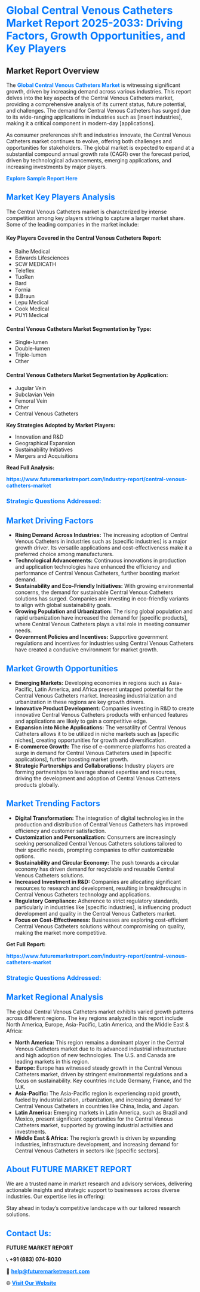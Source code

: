 <h1 style="color: #007BFF;">Global Central Venous Catheters Market Report 2025-2033: Driving Factors, Growth Opportunities, and Key Players</h1>

<section id="overview">
<h2>Market Report Overview</h2>
<p>The <a href="https://www.futuremarketreport.com/industry-report/central-venous-catheters-market" style="color: #007BFF; text-decoration: none;"><strong>Global Central Venous Catheters Market</strong></a> is witnessing significant growth, driven by increasing demand across various industries. This report delves into the key aspects of the Central Venous Catheters market, providing a comprehensive analysis of its current status, future potential, and challenges. The demand for Central Venous Catheters has surged due to its wide-ranging applications in industries such as [insert industries], making it a critical component in modern-day [applications].</p>
<p>As consumer preferences shift and industries innovate, the Central Venous Catheters market continues to evolve, offering both challenges and opportunities for stakeholders. The global market is expected to expand at a substantial compound annual growth rate (CAGR) over the forecast period, driven by technological advancements, emerging applications, and increasing investments by major players.</p>
</section>

<section id="overview">
<p><a href="https://www.futuremarketreport.com/request-sample/reportId=121840" style="color: #007BFF; text-decoration: none;"><strong>Explore Sample Report Here</strong></a></p>
</section>

<section id="key-players">
<h2 style="color: #007BFF;">Market Key Players Analysis</h2>
<p>The Central Venous Catheters market is characterized by intense competition among key players striving to capture a larger market share. Some of the leading companies in the market include:</p>
<h4>Key Players Covered in the Central Venous Catheters Report:</h4>
<ul><li>Baihe Medical</li><li>Edwards Lifesciences</li><li>SCW MEDICATH</li><li>Teleflex</li><li>TuoRen</li><li>Bard</li><li>Fornia</li><li>B.Braun</li><li>Lepu Medical</li><li>Cook Medical</li><li>PUYI Medical</li></ul>
<h4>Central Venous Catheters Market Segmentation by Type:</h4>
<ul><li>Single-lumen</li><li>Double-lumen</li><li>Triple-lumen</li><li>Other</li></ul>

<h4>Central Venous Catheters Market Segmentation by Application:</h4>
<ul><li>Jugular Vein</li><li>Subclavian Vein</li><li>Femoral Vein</li><li>Other</li><li>Central Venous Catheters</li></ul>
<p><strong>Key Strategies Adopted by Market Players:</strong></p>
<ul>
<li>Innovation and R&D</li>
<li>Geographical Expansion</li>
<li>Sustainability Initiatives</li>
<li>Mergers and Acquisitions</li>
</ul>
</section>

<section>
<p><strong>Read Full Analysis: </strong></p><a href="https://www.futuremarketreport.com/industry-report/central-venous-catheters-market" style="color: #007BFF; text-decoration: none;"><strong>https://www.futuremarketreport.com/industry-report/central-venous-catheters-market</strong></a>
<h3 style="color: #007BFF;">Strategic Questions Addressed:</h3>
</section>

<section id="driving-factors">
<h2 style="color: #007BFF;">Market Driving Factors</h2>
<ul>
<li><strong>Rising Demand Across Industries:</strong> The increasing adoption of Central Venous Catheters in industries such as [specific industries] is a major growth driver. Its versatile applications and cost-effectiveness make it a preferred choice among manufacturers.</li>
<li><strong>Technological Advancements:</strong> Continuous innovations in production and application technologies have enhanced the efficiency and performance of Central Venous Catheters, further boosting market demand.</li>
<li><strong>Sustainability and Eco-Friendly Initiatives:</strong> With growing environmental concerns, the demand for sustainable Central Venous Catheters solutions has surged. Companies are investing in eco-friendly variants to align with global sustainability goals.</li>
<li><strong>Growing Population and Urbanization:</strong> The rising global population and rapid urbanization have increased the demand for [specific products], where Central Venous Catheters plays a vital role in meeting consumer needs.</li>
<li><strong>Government Policies and Incentives:</strong> Supportive government regulations and incentives for industries using Central Venous Catheters have created a conducive environment for market growth.</li>
</ul>
</section>

<section id="growth-opportunities">
<h2 style="color: #007BFF;">Market Growth Opportunities</h2>
<ul>
<li><strong>Emerging Markets:</strong> Developing economies in regions such as Asia-Pacific, Latin America, and Africa present untapped potential for the Central Venous Catheters market. Increasing industrialization and urbanization in these regions are key growth drivers.</li>
<li><strong>Innovative Product Development:</strong> Companies investing in R&D to create innovative Central Venous Catheters products with enhanced features and applications are likely to gain a competitive edge.</li>
<li><strong>Expansion into Niche Applications:</strong> The versatility of Central Venous Catheters allows it to be utilized in niche markets such as [specific niches], creating opportunities for growth and diversification.</li>
<li><strong>E-commerce Growth:</strong> The rise of e-commerce platforms has created a surge in demand for Central Venous Catheters used in [specific applications], further boosting market growth.</li>
<li><strong>Strategic Partnerships and Collaborations:</strong> Industry players are forming partnerships to leverage shared expertise and resources, driving the development and adoption of Central Venous Catheters products globally.</li>
</ul>
</section>

<section id="trending-factors">
<h2 style="color: #007BFF;">Market Trending Factors</h2>
<ul>
<li><strong>Digital Transformation:</strong> The integration of digital technologies in the production and distribution of Central Venous Catheters has improved efficiency and customer satisfaction.</li>
<li><strong>Customization and Personalization:</strong> Consumers are increasingly seeking personalized Central Venous Catheters solutions tailored to their specific needs, prompting companies to offer customizable options.</li>
<li><strong>Sustainability and Circular Economy:</strong> The push towards a circular economy has driven demand for recyclable and reusable Central Venous Catheters solutions.</li>
<li><strong>Increased Investment in R&D:</strong> Companies are allocating significant resources to research and development, resulting in breakthroughs in Central Venous Catheters technology and applications.</li>
<li><strong>Regulatory Compliance:</strong> Adherence to strict regulatory standards, particularly in industries like [specific industries], is influencing product development and quality in the Central Venous Catheters market.</li>
<li><strong>Focus on Cost-Effectiveness:</strong> Businesses are exploring cost-efficient Central Venous Catheters solutions without compromising on quality, making the market more competitive.</li>
</ul>
</section>

<section>
<p><strong>Get Full Report: </strong></p><a href="https://www.futuremarketreport.com/industry-report/central-venous-catheters-market" style="color: #007BFF; text-decoration: none;"><strong>https://www.futuremarketreport.com/industry-report/central-venous-catheters-market</strong></a>
<h3 style="color: #007BFF;">Strategic Questions Addressed:</h3>
</section>


<section id="regional-analysis">
<h2 style="color: #007BFF;">Market Regional Analysis</h2>
<p>The global Central Venous Catheters market exhibits varied growth patterns across different regions. The key regions analyzed in this report include North America, Europe, Asia-Pacific, Latin America, and the Middle East & Africa:</p>
<ul>
<li><strong>North America:</strong> This region remains a dominant player in the Central Venous Catheters market due to its advanced industrial infrastructure and high adoption of new technologies. The U.S. and Canada are leading markets in this region.</li>
<li><strong>Europe:</strong> Europe has witnessed steady growth in the Central Venous Catheters market, driven by stringent environmental regulations and a focus on sustainability. Key countries include Germany, France, and the U.K.</li>
<li><strong>Asia-Pacific:</strong> The Asia-Pacific region is experiencing rapid growth, fueled by industrialization, urbanization, and increasing demand for Central Venous Catheters in countries like China, India, and Japan.</li>
<li><strong>Latin America:</strong> Emerging markets in Latin America, such as Brazil and Mexico, present significant opportunities for the Central Venous Catheters market, supported by growing industrial activities and investments.</li>
<li><strong>Middle East & Africa:</strong> The region’s growth is driven by expanding industries, infrastructure development, and increasing demand for Central Venous Catheters in sectors like [specific sectors].</li>
</ul>
</section>

<footer>
<h2 style="color: #007BFF;">About FUTURE MARKET REPORT</h2>
<p>We are a trusted name in market research and advisory services, delivering actionable insights and strategic support to businesses across diverse industries. Our expertise lies in offering:</p>

<p>Stay ahead in today’s competitive landscape with our tailored research solutions.</p>

<h2 style="color: #007BFF;">Contact Us:</h2>
<p><strong>FUTURE MARKET REPORT</strong></p>
<p>📞 <strong>+91 (883) 074-8030</strong></p>
<p>📧 <strong><a href="mailto:help@futuremarketreport.com" style="color: #007BFF;">help@futuremarketreport.com</a></strong></p>
<p>🌐 <strong><a href="https://www.futuremarketreport.com/" style="color: #007BFF;">Visit Our Website</a></strong></p>
</footer>